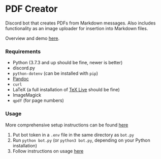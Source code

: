 # PDF Creator

Discord bot that creates PDFs from Markdown messages. Also includes functionality as an image uploader for insertion into Markdown files.

Overview and demo [here](https://bots.benrosenberg.info/#PDF%20Creator).

### Requirements

 - Python (3.7.3 and up should be fine, newer is better)
 - discord.py
 - `python-dotenv` (can be installed with `pip`)
 - [Pandoc](https://pandoc.org/)
 - `curl`
 - LaTeX (a full installation of [TeX Live](https://www.tug.org/texlive/) should be fine)
 - ImageMagick
 - `qpdf` (for page numbers)

### Usage

More comprehensive setup instructions can be found [here](https://bots.thief.fyi/PDFCreator/)

1. Put bot token in a `.env` file in the same directory as `bot.py`
2. Run `python bot.py` (or `python3 bot.py`, depending on your Python installation)
3. Follow instructions on usage [here](https://bots.benrosenberg.info/PDFCreator/) 
